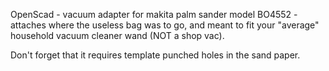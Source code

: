 OpenScad - vacuum adapter for makita palm sander model BO4552 - attaches where the
useless bag was to go, and meant to fit your "average" household vacuum
cleaner wand (NOT a shop vac).

Don't forget that it requires template punched holes in the sand paper.
